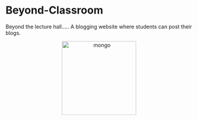 # Beyond-Classroom
Beyond the lecture hall..... A blogging website where students can post their blogs.

<p align="center">
    <img src="https://miro.medium.com/max/1400/1*k0SazfSJ-tPSBbt2WDYIyw.png" alt="mongo" height="200" />
</p>
